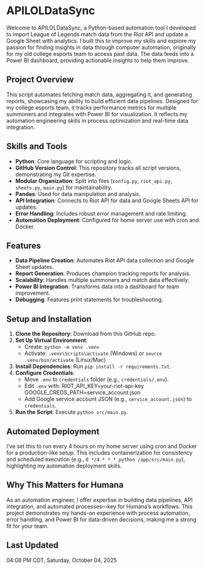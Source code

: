 # APILOLDataSync

Welcome to APILOLDataSync, a Python-based automation tool I developed to import League of Legends match data from the Riot API and update a Google Sheet with analytics. I built this to improve my skills and explore my passion for finding insights in data through computer automation, originally for my old college esports team to access past data. The data feeds into a Power BI dashboard, providing actionable insights to help them improve.

## Project Overview

This script automates fetching match data, aggregating it, and generating reports, showcasing my ability to build efficient data pipelines. Designed for my college esports team, it tracks performance metrics for multiple summoners and integrates with Power BI for visualization. It reflects my automation engineering skills in process optimization and real-time data integration.

## Skills and Tools

- **Python**: Core language for scripting and logic.
- **GitHub Version Control**: This repository tracks all script versions, demonstrating my Git expertise.
- **Modular Organization**: Split into files (`config.py`, `riot_api.py`, `sheets.py`, `main.py`) for maintainability.
- **Pandas**: Used for data manipulation and analysis.
- **API Integration**: Connects to Riot API for data and Google Sheets API for updates.
- **Error Handling**: Includes robust error management and rate limiting.
- **Automation Deployment**: Configured for home server use with cron and Docker.

## Features

- **Data Pipeline Creation**: Automates Riot API data collection and Google Sheet updates.
- **Report Generation**: Produces champion tracking reports for analysis.
- **Scalability**: Handles multiple summoners and match data effectively.
- **Power BI Integration**: Transforms data into a dashboard for team improvement.
- **Debugging**: Features print statements for troubleshooting.

## Setup and Installation

1. **Clone the Repository**: Download from this GitHub repo.
2. **Set Up Virtual Environment**:
   - Create: `python -m venv .venv`
   - Activate: `.venv\Scripts\activate` (Windows) or `source .venv/bin/activate` (Linux/Mac)
3. **Install Dependencies**: Run `pip install -r requirements.txt`.
4. **Configure Credentials**:
   - Move `.env` to `credentials` folder (e.g., `credentials/.env`).
   - Edit `.env` with:
   RIOT_API_KEY=your-riot-api-key
   GOOGLE_CREDS_PATH=service_account.json
   - Add Google service account JSON (e.g., `service_account.json`) to `credentials`.
5. **Run the Script**: Execute `python src/main.py`.

## Automated Deployment

I’ve set this to run every 4 hours on my home server using cron and Docker for a production-like setup. This includes containerization for consistency and scheduled execution (e.g., `0 */4 * * * python /app/src/main.py`), highlighting my automation deployment skills.

## Why This Matters for Humana

As an automation engineer, I offer expertise in building data pipelines, API integration, and automated processes—key for Humana’s workflows. This project demonstrates my hands-on experience with process automation, error handling, and Power BI for data-driven decisions, making me a strong fit for your team.

## Last Updated
04:08 PM CDT, Saturday, October 04, 2025
